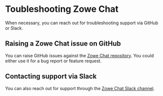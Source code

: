 # Toubleshooting Zowe Chat

When necessary, you can reach out for troubleshooting support via GitHub or Slack. 

## Raising a Zowe Chat issue on GitHub

You can raise GitHub issues against the [Zowe Chat repository](https://github.com/zowe/zowe-chat). You could either use it for a bug report or feature request.

## Contacting support via Slack 

You can also reach out for support through the [Zowe Chat Slack channel](https://openmainframeproject.slack.com/archives/C03NNABMN0J). 
